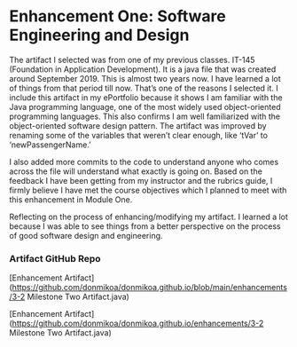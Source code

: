 # Enhancement One: Software Engineering and Design
The artifact I selected was from one of my previous classes. IT-145 (Foundation in Application Development). It is a java file that was created around September 2019. This is almost two years now. I have learned a lot of things from that period till now. That’s one of the reasons I selected it. I include this artifact in my ePortfolio because it shows I am familiar with the Java programming language, one of the most widely used object-oriented programming languages. This also confirms I am well familiarized with the object-oriented software design pattern. The artifact was improved by renaming some of the variables that weren’t clear enough, like ‘tVar’ to ‘newPassengerName.’ 

I also added more commits to the code to understand anyone who comes across the file will understand what exactly is going on. Based on the feedback I have been getting from my instructor and the rubrics guide, I firmly believe I have met the course objectives which I planned to meet with this enhancement in Module One.

Reflecting on the process of enhancing/modifying my artifact. I learned a lot because I was able to see things from a better perspective on the process of good software design and engineering. 

### Artifact GitHub Repo
[Enhancement Artifact](https://github.com/donmikoa/donmikoa.github.io/blob/main/enhancements/3-2 Milestone Two Artifact.java)

[Enhancement Artifact](https://github.com/donmikoa/donmikoa.github.io/enhancements/3-2 Milestone Two Artifact.java)